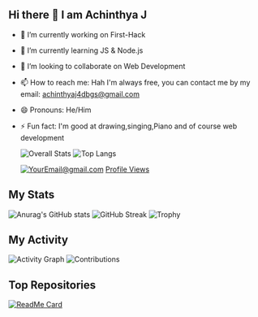 ## Hi there 👋 I am Achinthya J



- 🔭 I’m currently working on First-Hack
- 🌱 I’m currently learning JS & Node.js
- 👯 I’m looking to collaborate on Web Development
- 📫 How to reach me: Hah I'm always free, you can contact me by my email: achinthyaj4dbgs@gmail.com 
- 😄 Pronouns: He/Him
- ⚡ Fun fact: I'm good at drawing,singing,Piano and of course web development

  ![Overall Stats](https://github-readme-stats.vercel.app/api?username=AchinthyaJ&count_private=true&show_icons=true&hide=contribs)
  ![Top Langs](https://github-readme-stats.vercel.app/api/top-langs/?username=AchinthyaJ&layout=compact)
  
  <a href="mailto:achinthyaj4dbgs@gmail.com">![YourEmail@gmail.com](https://img.shields.io/badge/Gmail-D14836?style=for-the-badge&logo=gmail&logoColor=white)</a>
  [Profile Views](https://komarev.com/ghpvc/?username=AchinthyaJ)

## My Stats
![Anurag's GitHub stats](https://github-readme-stats.vercel.app/api?username=AchinthyaJ&show_icons=true&theme=radical)
![GitHub Streak](https://github-readme-streak-stats.herokuapp.com/?user=AchinthyaJ&theme=radical)
![Trophy](https://github-profile-trophy.vercel.app/?username=AchinthyaJ&theme=radical)

## My Activity
![Activity Graph](https://activity-graph.herokuapp.com/graph?username=AchinthyaJ&theme=radical)
![Contributions](https://github-contributions.vercel.app/api/v1?username=AchinthyaJ&theme=radical)

## Top Repositories
[![ReadMe Card](https://github-readme-stats.vercel.app/api/pin/?username=AchinthyaJ&repo=yourrepo&theme=radical)](https://github.com/AchinthyaJ/yourrepo)

  
  

